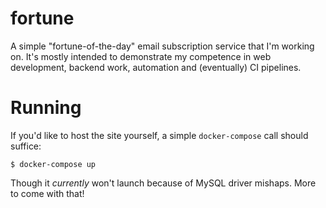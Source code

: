 # fortune

A simple "fortune-of-the-day" email subscription service that I'm working on. It's mostly intended to demonstrate my competence in web development, backend work, automation and (eventually) CI pipelines.

# Running

If you'd like to host the site yourself, a simple `docker-compose` call should suffice:

`$ docker-compose up`

Though it *currently* won't launch because of MySQL driver mishaps. More to come with that!
